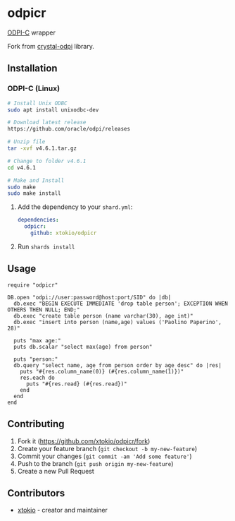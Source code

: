 # odpicr

[ODPI-C](https://github.com/oracle/odpi) wrapper

Fork from [crystal-odpi](https://github.com/silkPK/crystal-odpi) library.

## Installation

### ODPI-C (Linux)

```bash
# Install Unix ODBC
sudo apt install unixodbc-dev

# Download latest release
https://github.com/oracle/odpi/releases

# Unzip file
tar -xvf v4.6.1.tar.gz

# Change to folder v4.6.1
cd v4.6.1

# Make and Install
sudo make
sudo make install
```

1. Add the dependency to your `shard.yml`:

   ```yaml
   dependencies:
     odpicr:
       github: xtokio/odpicr
   ```

2. Run `shards install`

## Usage

```crystal
require "odpicr"

DB.open "odpi://user:password@host:port/SID" do |db|
  db.exec "BEGIN EXECUTE IMMEDIATE 'drop table person'; EXCEPTION WHEN OTHERS THEN NULL; END;"
  db.exec "create table person (name varchar(30), age int)"
  db.exec "insert into person (name,age) values ('Paolino Paperino', 28)"

  puts "max age:"
  puts db.scalar "select max(age) from person"

  puts "person:"
  db.query "select name, age from person order by age desc" do |res|
    puts "#{res.column_name(0)} (#{res.column_name(1)})"
    res.each do
      puts "#{res.read} (#{res.read})"
    end
  end
end
```

## Contributing

1. Fork it (<https://github.com/xtokio/odpicr/fork>)
2. Create your feature branch (`git checkout -b my-new-feature`)
3. Commit your changes (`git commit -am 'Add some feature'`)
4. Push to the branch (`git push origin my-new-feature`)
5. Create a new Pull Request

## Contributors

- [xtokio](https://github.com/xtokio) - creator and maintainer
